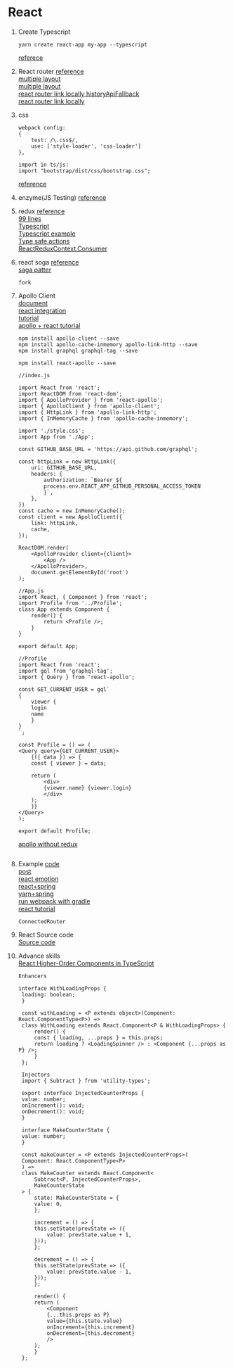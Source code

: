 # React

1. Create Typescript

    ```shell
    yarn create react-app my-app --typescript
    ```

    [referece](https://facebook.github.io/create-react-app/docs/adding-typescript)  

1. React router
    [reference](https://github.com/ReactTraining/react-router)  
    [multiple layout](https://gist.github.com/avinmathew/e82fe7e757b20cb337d5219e0ab8dc2c)  
    [multiple layout](http://www.uxshaper.com/different-layouts-with-react-router/)  
    [react router link locally historyApiFallback](https://tylermcginnis.com/react-router-cannot-get-url-refresh/)  
    [react router link locally  ](https://stackoverflow.com/questions/27928372/react-router-urls-dont-work-when-refreshing-or-writing-manually)  

1. css

    ```detail:
    webpack config:
    {
        test: /\.css$/,
        use: ['style-loader', 'css-loader']
    },

    import in ts/js:
    import "bootstrap/dist/css/bootstrap.css";
    ```

    [reference](https://medium.com/@marcelwopperer/how-to-use-bootstrap-in-your-react-app-using-css-modules-73fbc52de081)  

1. enzyme(JS Testing)
   [reference](https://airbnb.io/enzyme/)  

1. redux
    [reference](https://react-redux.js.org/introduction/basic-tutorial)  
    [99 lines](https://gist.github.com/gaearon/ffd88b0e4f00b22c3159)  
    [Typescript](https://redux.js.org/recipes/usage-with-typescript)  
    [Typescript example](https://github.com/piotrwitek/react-redux-typescript-guide)  
    [Type safe actions](https://github.com/piotrwitek/typesafe-actions)  
    [ReactReduxContext.Consumer](https://react-redux.js.org/using-react-redux/accessing-store)  

1. react soga
    [reference](https://flaviocopes.com/redux-saga/)  
    [saga patter](https://medium.freecodecamp.org/redux-saga-common-patterns-48437892e11c)  

    ```api
    fork
    ```

1. Apollo Client  
    [document](https://github.com/apollographql/apollo-client)  
    [react integration](https://www.apollographql.com/docs/react/)  
    [tutorial](https://www.robinwieruch.de/graphql-apollo-client-tutorial/)  
    [apollo + react tutorial](https://www.robinwieruch.de/react-graphql-apollo-tutorial/)  

    ```summary
    npm install apollo-client --save
    npm install apollo-cache-inmemory apollo-link-http --save
    npm install graphql graphql-tag --save

    npm install react-apollo --save

    //index.js

    import React from 'react';
    import ReactDOM from 'react-dom';
    import { ApolloProvider } from 'react-apollo';
    import { ApolloClient } from 'apollo-client';
    import { HttpLink } from 'apollo-link-http';
    import { InMemoryCache } from 'apollo-cache-inmemory';

    import './style.css';
    import App from './App';

    const GITHUB_BASE_URL = 'https://api.github.com/graphql';

    const httpLink = new HttpLink({
        uri: GITHUB_BASE_URL,
        headers: {
            authorization: `Bearer ${
            process.env.REACT_APP_GITHUB_PERSONAL_ACCESS_TOKEN
            }`,
        },
    })
    const cache = new InMemoryCache();
    const client = new ApolloClient({
        link: httpLink,
        cache,
    });

    ReactDOM.render(
        <ApolloProvider client={client}>
            <App />
        </ApolloProvider>,
        document.getElementById('root')
    );

    //App.js
    import React, { Component } from 'react';
    import Profile from '../Profile';
    class App extends Component {
        render() {
            return <Profile />;
        }
    }

    export default App;

    //Profile
    import React from 'react';
    import gql from 'graphql-tag';
    import { Query } from 'react-apollo';

    const GET_CURRENT_USER = gql`
    {
        viewer {
        login
        name
        }
    }
    `;

    const Profile = () => (
    <Query query={GET_CURRENT_USER}>
        {({ data }) => {
        const { viewer } = data;

        return (
            <div>
            {viewer.name} {viewer.login}
            </div>
        );
        }}
    </Query>
    );

    export default Profile;
    ```

    [apollo without redux](https://medium.com/the-notice-board/life-without-redux-using-apollo-for-local-state-d32b020ff4d3)  

    ```
    ```

1. Example
    [code](https://github.com/resir014/react-redux-typescript-example)  
    [post](https://resir014.xyz/posts/2018/07/06/redux-4-plus-typescript/)  
    [react emotion](https://github.com/emotion-js/emotion)  
    [react+spring](https://spring.io/guides/tutorials/react-and-spring-data-rest/)  
    [yarn+spring](https://medium.com/@itzgeoff/including-react-in-your-spring-boot-maven-build-ae3b8f8826e)  
    [run webpack with gradle](https://guides.gradle.org/running-webpack-with-gradle/)  
    [react tutorial](https://auth0.com/blog/react-tutorial-building-and-securing-your-first-app/)  

    ```api
    ConnectedRouter
    ```

1. React Source code  
   [Source code](https://medium.com/@ericchurchill/the-react-source-code-a-beginners-walkthrough-i-7240e86f3030) 

1. Advance skills  
   [React Higher-Order Components in TypeScript](https://medium.com/@jrwebdev/react-higher-order-component-patterns-in-typescript-42278f7590fb)  

   ```example
   Enhancers

   interface WithLoadingProps {
    loading: boolean;
    }

    const withLoading = <P extends object>(Component: React.ComponentType<P>) =>
    class WithLoading extends React.Component<P & WithLoadingProps> {
        render() {
        const { loading, ...props } = this.props;
        return loading ? <LoadingSpinner /> : <Component {...props as P} />;
        }
    };

    Injectors
    import { Subtract } from 'utility-types';

    export interface InjectedCounterProps {
    value: number;
    onIncrement(): void;
    onDecrement(): void;
    }

    interface MakeCounterState {
    value: number;
    }

    const makeCounter = <P extends InjectedCounterProps>(
    Component: React.ComponentType<P>
    ) =>
    class MakeCounter extends React.Component<
        Subtract<P, InjectedCounterProps>,
        MakeCounterState
    > {
        state: MakeCounterState = {
        value: 0,
        };

        increment = () => {
        this.setState(prevState => ({
            value: prevState.value + 1,
        }));
        };

        decrement = () => {
        this.setState(prevState => ({
            value: prevState.value - 1,
        }));
        };

        render() {
        return (
            <Component
            {...this.props as P}
            value={this.state.value}
            onIncrement={this.increment}
            onDecrement={this.decrement}
            />
        );
        }
    };
   ```
